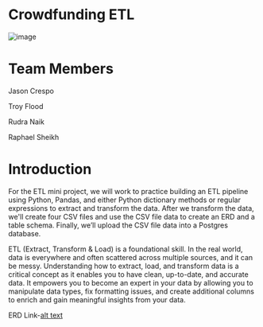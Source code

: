# Crowdfunding ETL
![image](https://github.com/user-attachments/assets/516111a5-5ab8-4be1-b1c8-dbb1cd14e8c4)

# Team Members
Jason Crespo

Troy Flood

Rudra Naik

Raphael Sheikh

# Introduction
For the ETL mini project, we will work to practice building an ETL pipeline using Python, Pandas, and either Python dictionary methods or regular expressions to extract and transform the data. After we transform the data, we'll create four CSV files and use the CSV file data to create an ERD and a table schema. Finally, we’ll upload the CSV file data into a Postgres database.

ETL (Extract, Transform & Load) is a foundational skill. In the real world, data is everywhere and often scattered across multiple sources, and it can be messy. Understanding how to extract, load, and transform data is a critical concept as it enables you to have clean, up-to-date, and accurate data. It empowers you to become an expert in your data by allowing you to manipulate data types, fix formatting issues, and create additional columns to enrich and gain meaningful insights from your data.





ERD Link-[alt text](project_table.png)